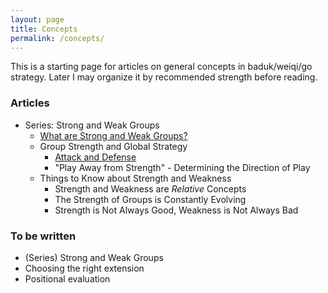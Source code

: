 ```yaml
---
layout: page
title: Concepts
permalink: /concepts/
---
```


This is a starting page for articles on general concepts in baduk/weiqi/go strategy. Later I may organize it by recommended strength before reading.

### Articles

* Series: Strong and Weak Groups
	* [What are Strong and Weak Groups?](/concepts/2021/02/19/strong-weak-groups-1/)
	* Group Strength and Global Strategy
		* [Attack and Defense](/concepts/2021/02/20/strong-weak-groups-2-attack-and-defense/)
		* "Play Away from Strength" - Determining the Direction of Play
	* Things to Know about Strength and Weakness
		* Strength and Weakness are *Relative* Concepts
		* The Strength of Groups is Constantly Evolving
		* Strength is Not Always Good, Weakness is Not Always Bad

### To be written

* (Series) Strong and Weak Groups
* Choosing the right extension
* Positional evaluation
